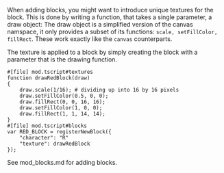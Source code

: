 When adding blocks, you might want to introduce unique textures for the block.
This is done by writing a function, that takes a single parameter, a draw object:
The draw object is a simplified version of the canvas namspace, it only provides
a subset of its functions: `scale, setFillColor, fillRect`. These work exactly
like the `canvas` counterparts.

The texture is applied to a block by simply creating the block with a parameter that is
the drawing function.

```
#[file] mod.tscript#textures
function drawRedBlock(draw)
{
	draw.scale(1/16); # dividing up into 16 by 16 pixels
	draw.setFillColor(0.5, 0, 0);
	draw.fillRect(0, 0, 16, 16);
	draw.setFillColor(1, 0, 0);
	draw.fillRect(1, 1, 14, 14);
}
#[file] mod.tscript#blocks
var RED_BLOCK = registerNewBlock({
	"character": "R"
	"texture": drawRedBlock
});
```

See mod_blocks.md for adding blocks.
